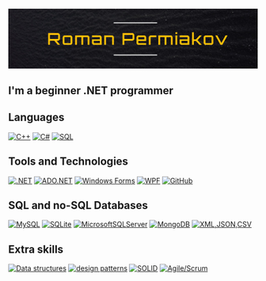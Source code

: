 [![Header](https://github.com/Presstomsk/Presstomsk/blob/main/Roman%20Permiakov.jpg)](https://github.com/Presstomsk)

## I'm a beginner .NET programmer

## Languages
[![C++](https://img.shields.io/badge/c++-%23DD0031.svg?style=for-the-badge&logo=c%2B%2B&logoColor=white)](https://github.com/Presstomsk)
[![C#](https://img.shields.io/badge/c%23-%23DD0031.svg?style=for-the-badge&logo=c-sharp&logoColor=white)](https://github.com/Presstomsk)
[![SQL](https://img.shields.io/badge/SQL-%23DD0031.svg?style=for-the-badge&logo=mysql&logoColor=white)](https://github.com/Presstomsk)

## Tools and Technologies 
[![.NET](https://img.shields.io/badge/framework-%230170FE?style=for-the-badge&logo=.net&logoColor=white)](https://github.com/Presstomsk)
[![ADO.NET](https://img.shields.io/badge/ADO.NET-%230170FE?style=for-the-badge&logo=c-sharp&logoColor=white)](https://github.com/Presstomsk)
[![Windows Forms](https://img.shields.io/badge/winforms-%230170FE?style=for-the-badge&logo=c-sharp&logoColor=white)](https://github.com/Presstomsk)
[![WPF](https://img.shields.io/badge/WPF-%230170FE?style=for-the-badge&logo=c-sharp&logoColor=white)](https://github.com/Presstomsk)
[![GitHub](https://img.shields.io/badge/github-%230170FE?style=for-the-badge&logo=github&logoColor=white)](https://github.com/Presstomsk)

## SQL and no-SQL Databases
[![MySQL](https://img.shields.io/badge/mysql-%23009639.svg?style=for-the-badge&logo=mysql&logoColor=white)](https://github.com/Presstomsk)
[![SQLite](https://img.shields.io/badge/sqlite-%23009639.svg?style=for-the-badge&logo=sqlite&logoColor=white)](https://github.com/Presstomsk)
[![MicrosoftSQLServer](https://img.shields.io/badge/Microsoft%20SQL%20Sever-%23009639.svg?style=for-the-badge&logo=microsoft%20sql%20server&logoColor=white)](https://github.com/Presstomsk)
[![MongoDB](https://img.shields.io/badge/MongoDB-%23009639.svg?style=for-the-badge&logo=mongodb&logoColor=white)](https://github.com/Presstomsk)
[![XML,JSON,CSV](https://img.shields.io/badge/working%20with%20CSV,JSON,XML-%23009639.svg?style=for-the-badge&logo=&logoColor=white)](https://github.com/Presstomsk)

## Extra skills
[![Data structures](https://img.shields.io/badge/data%20structures-%23E34F26.svg?style=for-the-badge&logo=&logoColor=white)](https://github.com/Presstomsk)
[![design patterns ](https://img.shields.io/badge/design%20patterns-%23E34F26.svg?style=for-the-badge&logo=&logoColor=white)](https://github.com/Presstomsk)
[![SOLID](https://img.shields.io/badge/solid-%23E34F26.svg?style=for-the-badge&logo=&logoColor=white)](https://github.com/Presstomsk)
[![Agile/Scrum](https://img.shields.io/badge/Scrum-%23E34F26.svg?style=for-the-badge&logo=&logoColor=white)](https://github.com/Presstomsk)
